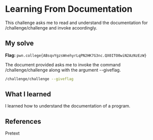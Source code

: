 # Learning From Documentation
This challenge asks me to read and understand the documentation for /challenge/challenge and invoke acoordingly.

## My solve
**Flag:** `pwn.college{ABsqvYgzsWnehyrLqPN2HK7G3nc.QX0ITO0wiN2AzNzEzW}`

The document provided asks me to invoke the command /challenge/challenge along with the argument --giveflag.
```bash
/challenge/challenge --giveflag
```

## What I learned
I learned how to understand the documentation of a program.

## References 
Pretext
